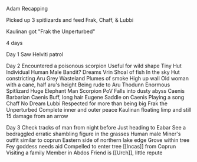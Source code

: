 
Adam Recapping

Picked up 3 spitlizards and feed
Frak, Chaff, & Lubbi

Kaulinan got "Frak the Unperturbed"

4 days 

Day 1
	Saw Helviti patrol

Day 2
	Encountered a poisonous scorpion
	Useful for wild shape
	Tiny Hut
	Individual Human Male
	Bandit?
	Dreams
		Vrin
			Shoal of fish
			In the sky
			Hut constricting
		Aru
			Grey Wasteland
			Plumes of smoke
			High up wall
			Old woman with a cane, half aru's height
			Being rude to Aru
		Thodunn
			Enormous Spitlizard
			Huge Elephant Man
			Scorpion PoV
			Falls into dusty abyss
		Caenis
			Barbarian Caenis
			Buff, long hair
		Eugene
			Saddle on Caenis
			Playing a song
		Chaff
			No Dream
		Lubbi
			Respected for more than being big
		Frak the Unperturbed
			Complete inner and outer peace
			Kaulinan floating limp and still
			15 damage from an arrow

Day 3
	Check tracks of man from night before
	Just heading to Eabar
	See a bedraggled erratic shambling figure in the grasses
	Human male
	Miner's outfit similar to coprun
	Eastern side of northern lake edge
	Grove within tree
	Fey goddess needs aid
	Compelled to enter tree
	[[Incas]] from Coprun
	Visiting a family Member in Abdos
	Friend is [[Urch]], little repute
	



